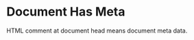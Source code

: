 <!--
title: Document Has Meta
title.ja: メタデータ付きドキュメント
tags: meta,document,test
lead: Lead in meta
lead.ja: メタデータのリード文
-->

# Document Has Meta

HTML comment at document head means document meta data.
